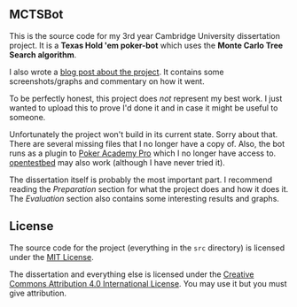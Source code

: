 ## MCTSBot

This is the source code for my 3rd year Cambridge University dissertation project. It is a **Texas Hold 'em poker-bot** which uses the **Monte Carlo Tree Search algorithm**.

I also wrote a [blog post about the project](https://davidxmoody.com/2014/mcts-in-texas-hold-em-poker-a-retrospective/). It contains some screenshots/graphs and commentary on how it went.

To be perfectly honest, this project does *not* represent my best work. I just wanted to upload this to prove I'd done it and in case it might be useful to someone.

Unfortunately the project won't build in its current state. Sorry about that. There are several missing files that I no longer have a copy of. Also, the bot runs as a plugin to [Poker Academy Pro](http://www.poker-academy.com/poker-software/) which I no longer have access to. [opentestbed](https://code.google.com/p/opentestbed/) may also work (although I have never tried it).

The dissertation itself is probably the most important part. I recommend reading the *Preparation* section for what the project does and how it does it. The *Evaluation* section also contains some interesting results and graphs.

## License

The source code for the project (everything in the `src` directory) is licensed under the [MIT License](http://opensource.org/licenses/MIT).

The dissertation and everything else is licensed under the [Creative Commons Attribution 4.0 International License](http://creativecommons.org/licenses/by/4.0/). You may use it but you must give attribution.
